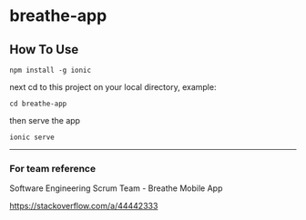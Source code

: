 # breathe-app

## How To Use

```console
npm install -g ionic
```

next cd to this project on your local directory, example:

```console
cd breathe-app
```
then serve the app

```console
ionic serve
```
---
### For team reference
Software Engineering Scrum Team - Breathe Mobile App

https://stackoverflow.com/a/44442333
